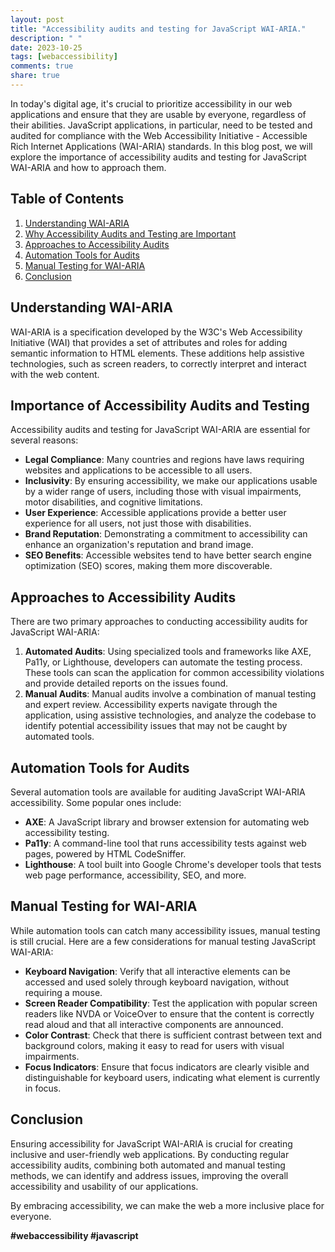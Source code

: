 ```yaml
---
layout: post
title: "Accessibility audits and testing for JavaScript WAI-ARIA."
description: " "
date: 2023-10-25
tags: [webaccessibility]
comments: true
share: true
---
```


In today's digital age, it's crucial to prioritize accessibility in our web applications and ensure that they are usable by everyone, regardless of their abilities. JavaScript applications, in particular, need to be tested and audited for compliance with the Web Accessibility Initiative - Accessible Rich Internet Applications (WAI-ARIA) standards. In this blog post, we will explore the importance of accessibility audits and testing for JavaScript WAI-ARIA and how to approach them.

## Table of Contents

1. [Understanding WAI-ARIA](#understanding-wai-aria)
2. [Why Accessibility Audits and Testing are Important](#importance-of-accessibility-audits-and-testing)
3. [Approaches to Accessibility Audits](#approaches-to-accessibility-audits)
4. [Automation Tools for Audits](#automation-tools-for-audits)
5. [Manual Testing for WAI-ARIA](#manual-testing-for-wai-aria)
6. [Conclusion](#conclusion)

## Understanding WAI-ARIA
WAI-ARIA is a specification developed by the W3C's Web Accessibility Initiative (WAI) that provides a set of attributes and roles for adding semantic information to HTML elements. These additions help assistive technologies, such as screen readers, to correctly interpret and interact with the web content.

## Importance of Accessibility Audits and Testing
Accessibility audits and testing for JavaScript WAI-ARIA are essential for several reasons:

- **Legal Compliance**: Many countries and regions have laws requiring websites and applications to be accessible to all users.
- **Inclusivity**: By ensuring accessibility, we make our applications usable by a wider range of users, including those with visual impairments, motor disabilities, and cognitive limitations.
- **User Experience**: Accessible applications provide a better user experience for all users, not just those with disabilities.
- **Brand Reputation**: Demonstrating a commitment to accessibility can enhance an organization's reputation and brand image.
-  **SEO Benefits**: Accessible websites tend to have better search engine optimization (SEO) scores, making them more discoverable.

## Approaches to Accessibility Audits
There are two primary approaches to conducting accessibility audits for JavaScript WAI-ARIA:

1. **Automated Audits**: Using specialized tools and frameworks like AXE, Pa11y, or Lighthouse, developers can automate the testing process. These tools can scan the application for common accessibility violations and provide detailed reports on the issues found.
2. **Manual Audits**: Manual audits involve a combination of manual testing and expert review. Accessibility experts navigate through the application, using assistive technologies, and analyze the codebase to identify potential accessibility issues that may not be caught by automated tools.

## Automation Tools for Audits
Several automation tools are available for auditing JavaScript WAI-ARIA accessibility. Some popular ones include:

- **AXE**: A JavaScript library and browser extension for automating web accessibility testing.
- **Pa11y**: A command-line tool that runs accessibility tests against web pages, powered by HTML CodeSniffer.
- **Lighthouse**: A tool built into Google Chrome's developer tools that tests web page performance, accessibility, SEO, and more.

## Manual Testing for WAI-ARIA
While automation tools can catch many accessibility issues, manual testing is still crucial. Here are a few considerations for manual testing JavaScript WAI-ARIA:

- **Keyboard Navigation**: Verify that all interactive elements can be accessed and used solely through keyboard navigation, without requiring a mouse.
- **Screen Reader Compatibility**: Test the application with popular screen readers like NVDA or VoiceOver to ensure that the content is correctly read aloud and that all interactive components are announced.
- **Color Contrast**: Check that there is sufficient contrast between text and background colors, making it easy to read for users with visual impairments.
- **Focus Indicators**: Ensure that focus indicators are clearly visible and distinguishable for keyboard users, indicating what element is currently in focus.

## Conclusion
Ensuring accessibility for JavaScript WAI-ARIA is crucial for creating inclusive and user-friendly web applications. By conducting regular accessibility audits, combining both automated and manual testing methods, we can identify and address issues, improving the overall accessibility and usability of our applications.

By embracing accessibility, we can make the web a more inclusive place for everyone.

**#webaccessibility #javascript**